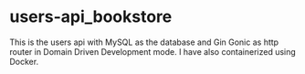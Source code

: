 # users-api_bookstore

This is the users api with MySQL as the database and Gin Gonic as http router in Domain Driven Development mode. I have also containerized using Docker.
